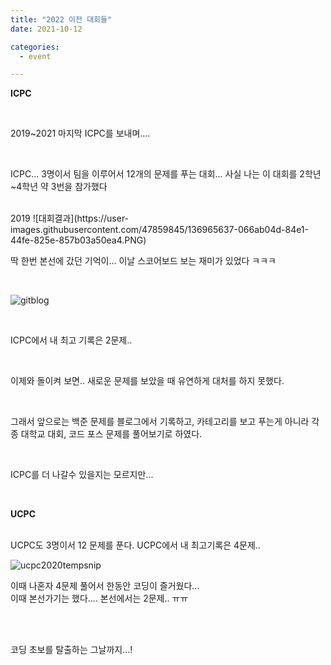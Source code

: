 ```yaml
---
title: "2022 이전 대회들"
date: 2021-10-12

categories:
  - event

---
```


**ICPC**

<br>

2019~2021
마지막 ICPC를 보내며....

<br>

ICPC... 3명이서 팀을 이루어서 12개의 문제를 푸는 대회...
사실 나는 이 대회를 2학년~4학년 약 3번을 참가했다

<br>
2019
![대회결과](https://user-images.githubusercontent.com/47859845/136965637-066ab04d-84e1-44fe-825e-857b03a50ea4.PNG)

<br>

딱 한번 본선에 갔던 기억이... 이날 스코어보드 보는 재미가 있었다 ㅋㅋㅋ

<br>

![gitblog](https://user-images.githubusercontent.com/47859845/136966157-fd3c76ca-9a5b-4604-9235-f143bd88e5a9.png)

<br>

ICPC에서 내 최고 기록은 2문제..

<br>

이제와 돌이켜 보면.. 새로운 문제를 보았을 때 유연하게 대처를 하지 못했다.

<br>

그래서 앞으로는 백준 문제를 블로그에서 기록하고, 카테고리를 보고 푸는게 아니라 각종 대학교 대회, 코드 포스 문제를 풀어보기로 하였다. 

<br>

ICPC를 더 나갈수 있을지는 모르지만...

<br>

**UCPC**

<br>
UCPC도 3명이서 12 문제를 푼다.
UCPC에서 내 최고기록은 4문제.. 

<br>

![ucpc2020tempsnip](https://user-images.githubusercontent.com/47859845/136967813-7e7c9d0e-756f-459d-9b9f-5018228fa5e2.png)

이때 나혼자 4문제 풀어서 한동안 코딩이 즐거웠다...
<br>
이때 본선가기는 했다.... 본선에서는 2문제.. ㅠㅠ
<br>


<br><br>

코딩 초보를 탈출하는 그날까지...!




